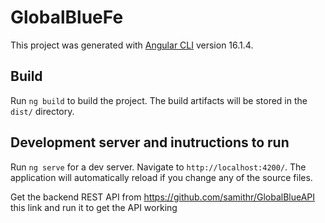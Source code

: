 # GlobalBlueFe

This project was generated with [Angular CLI](https://github.com/angular/angular-cli) version 16.1.4.

## Build

Run `ng build` to build the project. The build artifacts will be stored in the `dist/` directory.

## Development server and inutructions to run

Run `ng serve` for a dev server. Navigate to `http://localhost:4200/`. The application will automatically reload if you change any of the source files.

Get the backend REST API from https://github.com/samithr/GlobalBlueAPI this link and run it to get the API working
